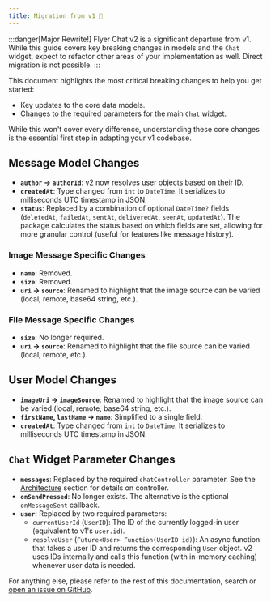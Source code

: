 ```yaml
---
title: Migration from v1 🔄
---
```


:::danger[Major Rewrite!]
Flyer Chat v2 is a significant departure from v1. While this guide covers key breaking changes in models and the `Chat` widget, expect to refactor other areas of your implementation as well. Direct migration is not possible.
:::

This document highlights the most critical breaking changes to help you get started:
*   Key updates to the core data models.
*   Changes to the required parameters for the main `Chat` widget.

While this won't cover every difference, understanding these core changes is the essential first step in adapting your v1 codebase.

## Message Model Changes

*   **`author` -> `authorId`**: v2 now resolves user objects based on their ID.
*   **`createdAt`**: Type changed from `int` to `DateTime`. It serializes to milliseconds UTC timestamp in JSON.
*   **`status`**: Replaced by a combination of optional `DateTime?` fields (`deletedAt`, `failedAt`, `sentAt`, `deliveredAt`, `seenAt`, `updatedAt`). The package calculates the status based on which fields are set, allowing for more granular control (useful for features like message history).

### Image Message Specific Changes

*   **`name`**: Removed.
*   **`size`**: Removed.
*   **`uri` -> `source`**: Renamed to highlight that the image source can be varied (local, remote, base64 string, etc.).

### File Message Specific Changes

*   **`size`**: No longer required.
*   **`uri` -> `source`**: Renamed to highlight that the file source can be varied (local, remote, etc.).

## User Model Changes

*   **`imageUri` -> `imageSource`**: Renamed to highlight that the image source can be varied (local, remote, base64 string, etc.).
*   **`firstName`, `lastName` -> `name`**: Simplified to a single field.
*   **`createdAt`**: Type changed from `int` to `DateTime`. It serializes to milliseconds UTC timestamp in JSON.

## `Chat` Widget Parameter Changes

*   **`messages`**: Replaced by the required `chatController` parameter. See the [Architecture](../architecture) section for details on controller.
*   **`onSendPressed`**: No longer exists. The alternative is the optional `onMessageSent` callback.
*   **`user`**: Replaced by two required parameters:
    *   `currentUserId` (`UserID`): The ID of the currently logged-in user (equivalent to v1's `user.id`).
    *   `resolveUser` (`Future<User> Function(UserID id)`): An async function that takes a user ID and returns the corresponding `User` object. v2 uses IDs internally and calls this function (with in-memory caching) whenever user data is needed.

For anything else, please refer to the rest of this documentation, search or [open an issue on GitHub](https://github.com/flyerhq/flutter_chat_ui/issues).
